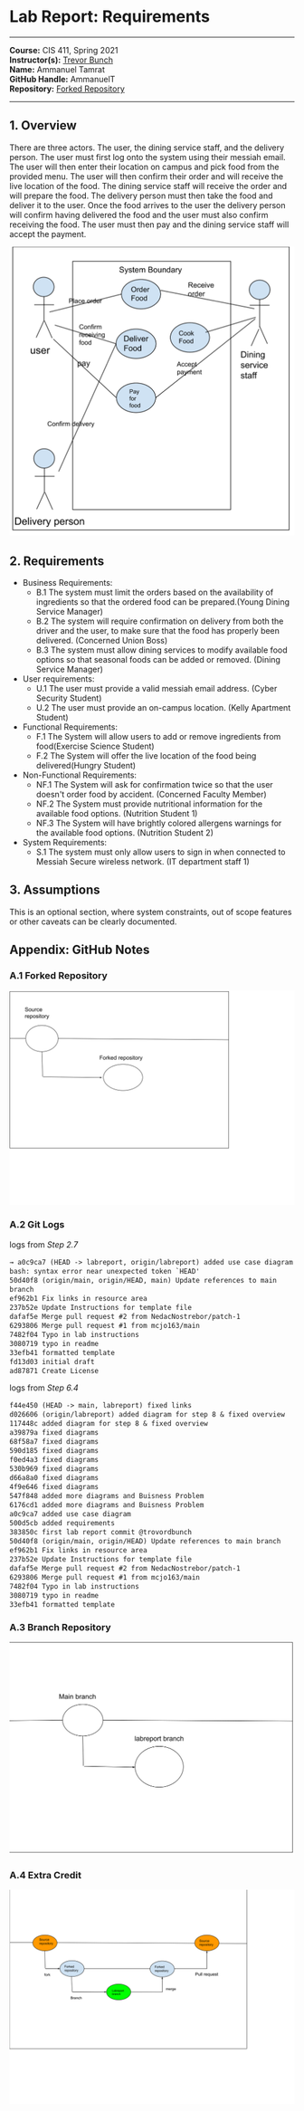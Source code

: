 # Lab Report: Requirements
___
**Course:** CIS 411, Spring 2021  
**Instructor(s):** [Trevor Bunch](https://github.com/trevordbunch)  
**Name:** Ammanuel Tamrat  
**GitHub Handle:** AmmanuelT  
**Repository:** [Forked Repository](https://github.com/AmmanuelT/cis411_lab0_req.git)
___

## 1. Overview
There are three actors. The user, the dining service staff, and the delivery person. The user must first log onto the system using their messiah email. The user will then enter their location on campus and pick food from the provided menu. The user will then confirm their order and will receive the live location of the food. The dining service staff will receive the order and will prepare the food. The delivery person must then take the food and deliver it to the user. Once the food arrives to the user the delivery person will confirm having delivered the food and the user must also confirm receiving the food. The user must then pay and the dining service staff will accept the payment.

![Use Case Diagram](/assets/use.svg)  

## 2. Requirements
- Business Requirements:
    - B.1 The system must limit the orders based on the availability of ingredients so that the ordered food can be prepared.(Young Dining Service Manager)
    - B.2 The system will require confirmation on delivery from both the driver and the user, to make sure that the food has properly been delivered. (Concerned Union Boss)
    - B.3 The system must allow dining services to modify available food options so that seasonal foods can be added or removed. (Dining Service Manager)
- User requirements:
    - U.1 The user must provide a valid messiah email address. (Cyber Security Student)
    - U.2 The user must provide an on-campus location. (Kelly Apartment Student)
- Functional Requirements:
    - F.1 The System will allow users to add or remove ingredients from food(Exercise Science Student)
    - F.2 The System will offer the live location of the food being delivered(Hungry Student)
- Non-Functional Requirements:
    - NF.1 The System will ask for confirmation twice so that the user doesn't order food by accident. (Concerned Faculty Member)
    - NF.2 The System must provide nutritional information for the available food options. (Nutrition Student 1)
    - NF.3 The System will have brightly colored allergens warnings for the available food options. (Nutrition Student 2)
- System Requirements:
    - S.1 The system must only allow users to sign in when connected to Messiah Secure wireless network. (IT department staff 1)
    
## 3. Assumptions
This is an optional section, where system constraints, out of scope features or other caveats can be clearly documented.  

## Appendix: GitHub Notes

### A.1 Forked Repository
![diagram of forked repository](/assets/forkedRepo.svg)

### A.2 Git Logs
logs from *Step 2.7*

```
→ a0c9ca7 (HEAD -> labreport, origin/labreport) added use case diagram
bash: syntax error near unexpected token `HEAD'
50d40f8 (origin/main, origin/HEAD, main) Update references to main branch
ef962b1 Fix links in resource area
237b52e Update Instructions for template file
dafaf5e Merge pull request #2 from NedacNostrebor/patch-1
6293806 Merge pull request #1 from mcjo163/main
7482f04 Typo in lab instructions
3080719 typo in readme
33efb41 formatted template
fd13d03 initial draft
ad87871 Create License
```

logs from *Step 6.4*

```
f44e450 (HEAD -> main, labreport) fixed links
d026606 (origin/labreport) added diagram for step 8 & fixed overview
117448c added diagram for step 8 & fixed overview
a39879a fixed diagrams
68f58a7 fixed diagrams
590d185 fixed diagrams
f0ed4a3 fixed diagrams
530b969 fixed diagrams
d66a8a0 fixed diagrams
4f9e646 fixed diagrams
547f848 added more diagrams and Buisness Problem
6176cd1 added more diagrams and Buisness Problem
a0c9ca7 added use case diagram
500d5cb added requirements
383850c first lab report commit @trovordbunch
50d40f8 (origin/main, origin/HEAD) Update references to main branch
ef962b1 Fix links in resource area
237b52e Update Instructions for template file
dafaf5e Merge pull request #2 from NedacNostrebor/patch-1
6293806 Merge pull request #1 from mcjo163/main
7482f04 Typo in lab instructions
3080719 typo in readme
33efb41 formatted template
```

### A.3 Branch Repository
![diagram of labreport branch](/assets/labreport.svg)

### A.4 Extra Credit
 ![diagram of round-trip of code](/assets/roundtrip.svg)